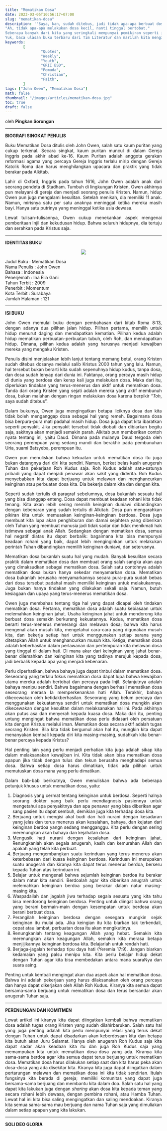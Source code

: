 ```yaml
---
title: "Mematikan Dosa"
date: 2023-03-05T10:56:17+07:00
slug: "mematikan-dosa"
description: '"Saya, kan, sudah ditebus, jadi tidak apa-apa berbuat dosa". 
"Ah, tidak apa-apa melakukan dosa kecil, nanti tinggal bertobat." 
Seberapa banyak dari kita yang seringkali mempunyai pemikiran seperti itu? Menganggap remeh dosa, yang malahan mengakibatkan kita terjerumus lebih dalam lagi. 
Yuk, baca ulasan buku terbaru dari Tim Literatur dan marilah kita mengingat bahwa sebagai orang Kristen kita harus terus berjuang mematikan dosa."'
keywords:
        [
                "Quotes",
                "Weekly",
                "Youth",
                "GRII BSD",
                "Pemuda",
                "Christian",
                "Faith",
        ]
tags: ["John Owen", "Mematikan Dosa"]
math: false
thumbnail: "/images/articles/mematikan-dosa.jpg"
toc: true
draft: false
---
```

<div align="justify">

oleh <b>Pingkan Sorongan</b> 

<hr style="margin-top:0; margin-bottom:1em">

<b>BIOGRAFI SINGKAT PENULIS</b>

Buku Mematikan Dosa ditulis oleh John Owen, salah satu kaum puritan yang cukup terkenal. Secara singkat, kaum puritan muncul di dalam Gereja Inggris pada akhir abad ke-16.  Kaum Puritan adalah anggota gerakan reformasi agama yang percaya Gereja Inggris terlalu mirip dengan Gereja Katolik Roma dan harus menghilangkan upacara dan praktik yang tidak berakar pada Alkitab.

Lahir di Oxford, Inggris pada tahun 1616, John Owen adalah anak dari seorang pendeta di Stadham. Tumbuh di lingkungan Kristen, Owen akhirnya pun melayani di gereja dan menjadi seorang penulis Kristen. Namun, hidup Owen pun juga mengalami kesulitan. Setelah menikah, dia memiliki 11 anak. Namun, mirisnya satu per satu anaknya meninggal ketika mereka masih bayi. Hanya satu putrinya yang meninggal ketika usia dewasa. 

Lewat tulisan-tulisannya, Owen cukup menekankan aspek mengenai pemberitaan Injil dan kekudusan hidup. Bahwa seluruh hidupnya, dia tertuju dan serahkan pada Kristus saja.

<hr style="margin-top:0; margin-bottom:1em">

<b>IDENTITAS BUKU</b>
<div align="center">
<img src="/images/articles/mematikan-dosa.jpg">
</div>

Judul Buku : Mematikan Dosa\
Nama Penulis : John Owen\
Bahasa : Indonesia\
Penerjemah : Ina Elia Gani\
Tahun Terbit : 2009\
Penerbit : Momentum\
Kota Terbit : Surabaya\
Jumlah Halaman : 121

<hr style="margin-top:0; margin-bottom:1em">

<b>ISI BUKU</b>

John Owen memulai buku dengan pembahasan dari kitab Roma 8:13, dengan adanya dua pilihan jalan hidup. Pilihan pertama, memilih untuk hidup menurut daging dan mendapatkan kematian. Pilihan kedua adalah hidup mematikan perbuatan-perbuatan tubuh, oleh Roh, dan mendapatkan hidup. Dimana, pilihan kedua adalah yang harusnya menjadi kewajiban mereka yang mengaku Kristen. 

Penulis disini menjelaskan lebih lanjut tentang memang betul, orang Kristen sudah ditebus dosanya melalui salib Kristus 2000 tahun yang lalu. Namun, hal tersebut bukan berarti kita sudah sepenuhnya hidup kudus, tanpa dosa, dan dosa sudah lenyap dari dunia ini. Faktanya, orang percaya masih hidup di dunia yang berdosa dan kerap kali juga melakukan dosa. Maka dari itu, diperlukan tindakan yang terus-menerus dan aktif untuk mematikan dosa.  Tanda dari orang Kristen yang sejati adalah mereka yang aktif membunuh dosa, bukan malahan dengan ringan melakukan dosa karena berpikir “<i>Toh</i>, saya sudah ditebus”.

Dalam bukunya, Owen juga mengingatkan betapa liciknya dosa dan kita tidak boleh menganggap dosa sebagai hal yang remeh. Bagaimana dosa bisa berpura-pura mati padahal masih hidup. Dosa juga dapat kita ibaratkan seperti penyakit. Jika penyakit tersebut tidak diobati dan dibiarkan begitu saja, sakitnya akan menjadi semakin parah. Alkitab pun memberikan contoh nyata tentang ini, yaitu Daud. Dimana pada mulanya Daud tergoda oleh seorang perempuan yang sedang mandi dan berakhir pada pembunuhan Uria, suami Batsyeba, perempuan itu. 

Owen pun menuliskan bahwa kekuatan untuk mematikan dosa itu juga bukan datangnya dari diri kita sendiri. Namun, berkat belas kasih anugerah Tuhan dan pekerjaan Roh Kudus saja. Roh Kudus adalah satu-satunya pribadi yang dapat menjadi penawar akan sakit yang diderita. Roh Kudus menyebabkan kita dapat berjuang untuk melawan dan menghancurkan keinginan atau perbuatan dosa kita. Dia bekerja dalam kita dan dengan kita. 

Seperti sudah tertulis di paragraf sebelumnya, dosa bukanlah sesuatu hal yang bisa dianggap enteng. Dosa dapat membuat keadaan rohani kita tidak tenang. Kita akan lebih sering memilih keinginan duniawi dibandingkan dengan kebenaran yang sudah tertulis di Alkitab. Dosa pun mengarahkan pikiran kita untuk memuaskan keinginan-keinginan berdosa. Dosa juga membuat kita lupa akan penghiburan dan damai sejahtera yang diberikan oleh Tuhan yang membuat manusia jadi tidak sadar dan tidak menikmati hak istimewa sebagai anak Allah. Sedangkan dengan mematikan dosa, semua hal negatif diatas itu dapat berbalik: bagaimana kita bisa mempunyai keadaan rohani yang baik, dapat lebih menginginkan untuk melakukan perintah Tuhan dibandingkan memilih keinginan duniawi, dan seterusnya. 

Mematikan dosa bukanlah suatu hal yang mudah. Banyak kesulitan secara praktik dalam mematikan dosa dan membuat orang salah sangka akan apa yang dimaksudkan sebagai mematikan dosa. Salah satu contohnya adalah mematikan dosa bukan hanya sekedar menyamarkan dosa. Mematikan dosa bukanlah berusaha menyamarkannya secara pura-pura sudah bebas dari dosa tersebut padahal masih memiliki keinginan untuk melakukannya. Juga bukan hanya tindakan yang dilakukan sekali saja. Namun, butuh kesiagaan dan upaya yang terus-menerus mematikan dosa. 

Owen juga membahas tentang tiga hal yang dapat dicapai oleh tindakan mematikan dosa. Pertama, mematikan dosa adalah suatu kebiasaan untuk melemahkan keinginan jahat. Usaha keinginan jahat untuk mendorong kita berbuat dosa semakin berkurang kekuatannya. Kedua, mematikan dosa berarti terus-menerus memerangi dan melawan dosa; bahwa kita harus mengenal akan musuh kita, mengetahui cara-cara yang digunakan musuh kita, dan bekerja setiap hari untuk menggunakan setiap sarana yang ditetapkan Allah untuk menghancurkan musuh kita. Ketiga, mematikan dosa adalah keberhasilan dalam perlawanan dan pertempuran kita melawan dosa yang tinggal di dalam hati. Di mana akar dari keinginan yang jahat benar-benar dilemahkan dan keinginan kita yang tadinya merujuk kepada dosa, jadi berbalik kepada apa yang menjadi kebenaran.

Perlu diperhatikan, bahwa bahaya juga dapat timbul dalam mematikan dosa. Seseorang yang terlalu fokus mematikan dosa dapat lupa bahwa kewajiban utama mereka adalah bertobat dan percaya pada Injil. Selanjutnya adalah bahaya menipu sendiri. Bahwa bagaimana dengan berhasil mematikan dosa seseorang merasa Ia memperkenankan hati Allah. Terakhir, bahaya dikecewakan oleh ketidakberhasilan. Seseorang yang belum percaya dan menggunakan kekuatannya sendiri untuk mematikan dosa mungkin akan dikecewakan dengan kesulitan dalam melaksanakan hal ini. Pada akhirnya akan putus asa dan menyerah kepada kuasa dosa. Maka dari itu, penting untung mengingat bahwa mematikan dosa perlu didasari oleh persatuan kita dengan Kristus melalui iman. Mematikan dosa secara aktif adalah tugas seorang Kristen. Bila kita tidak bergumul akan hal itu, mungkin kita dapat menanyakan kembali kepada diri kita masing-masing, sudahkah kita benar-benar percaya kepada Kristus?

Hal penting lain yang perlu menjadi perhatian kita juga adalah sikap kita dalam melaksanakan kewajiban ini.  Kita tidak akan bisa mematikan dosa apapun jika tidak dengan tulus dan tekun berusaha menghadapi semua dosa. Bahwa setiap dosa harus dimatikan, tidak ada pilihan untuk memutuskan dosa mana yang perlu dimatikan. 

Dalam bab-bab berikutnya, Owen menuliskan bahwa ada beberapa petunjuk khusus untuk mematikan dosa, yaitu:

<ol type="1">
<li>Diagnosis yang cermat tentang keinginan untuk berdosa. Seperti halnya seorang dokter yang baik perlu mendiagnosis pasiennya untuk mengetahui apa penyakitnya dan apa penawar yang bisa diberikan agar sang pasien itu dapat sembuh, demikian juga kita terhadap dosa kita. </li>

<li>Berjuang untuk mengisi akal budi dan hati nurani dengan kesadaran yang jelas dan terus menerus akan kesalahan, bahaya, dan kejatan dari keinginan berdoa yangn sedang mengganggu. Kita perlu dengan sering merenungkan akan bahaya dan kejahatan dosa. </li>

<li>Mengusik hati nurani dengan kesalahan dari keinginan jahat. Renungkanlah akan segala anugerah, kasih dan kemurahan Allah dan apakah yang telah kita perbuat. </li>

<li>Berjuang mengembangkan suatu kerinduan yang terus menerus akan keterbebasan dari kuasa keinginan berdosa. Kerinduan ini merupakan suatu anugerah dan kiranya kita dapat terus menerus berdoa, berseru kepada Tuhan atas kerinduan ini.</li>

<li>Belajar untuk mengenali bahwa sejumlah keinginan berdoa itu berakar dalam natur kita sendiri. Berdoalah agar kita diberikan anugrah untuk melemahkan keinginan berdoa yang berakar dalam natur masing-masing kita. </li>

<li>Waspadailah dan jagalah jiwa terhadap segala sesuatu yang kita tahu bisa mendorong keinginan berdosa. Penting untuk diingat bahwa orang yang berani bermain-main dengan kesempatan untuk berdosa akan berani berbuat dosa. </li>

<li>Perangilah keinginan berdosa dengan sesegara mungkin sejak keinginan itu mulai ada. Jika keingian itu kita biarkan tak terkendali, cepat atau lambat, perbuatan dosa itu akan mengikutinya. </li>

<li>Renungkanlah tentang keagungan Allah yang hebat. Semakin kita merenungkan akan keagungan Allah, semakin kita merasa betapa menjijikannya keinginan berdosa kita. Belajarlah untuk rendah hati.</li>

<li>Berjaga-jagalah terhadap tipu daya hati (Yeremia 17:9). Jangan biarkan kedamaian yang palsu menipu kita.  Kita perlu belajar hidup dekat dengan Tuhan agar kita bisa membedakan antara mana suaraNya dan suara asing.</li>
</ol>

Penting untuk kembali mengingat akan dua aspek akan hal mematikan dosa. Bahwa ini adalah pekerjaan yang harus dilaksanakan oleh orang percaya dan hanya dapat dikerjakan oleh Allah Roh Kudus. Kiranya kita semua dapat bersama-sama berjuang untuk mematikan dosa dan terus bersandar akan anugerah Tuhan saja.

<hr style="margin-top:0; margin-bottom:1em">

<b>PERENUNGAN DAN KOMITMEN</b>

Lewat artikel ini kiranya kita dapat diingatkan kembali bahwa mematikan dosa adalah tugas orang Kristen yang sudah dilahirbarukan. Salah satu hal yang juga penting adalah kita perlu mempunyai relasi yang terus dekat dengan Tuhan untuk dapat disadarkan akan keberdosaan kita dan betapa kita butuh akan Juru Selamat. Hanya oleh anugerah Roh Kudus saja kita dapat sadar akan keadaan kita itu dan juga Roh Kudus saja yang memampukan kita untuk mematikan dosa-dosa yang ada. Kiranya kita sama-sama berdoa agar kita semua dapat terus berjuang untuk mematikan dosa. Mematikan dosa harus dilakukan setiap saat dan kita harus peka akan dosa-dosa yang ada disekitar kita. Kiranya kita juga dapat diingatkan dalam pertarungan melawan dan mematikan dosa ini kita tidak sendirian. Itulah fungsinya kita berada di gereja; memiliki komunitas yang dapat juga bersama-sama berjuang dan membantu kita dalam doa. Salah satu hal yang dapat kita lakukan juga dengan <i>sharing</i> akan dosa kita kepada teman yang secara rohani lebih dewasa, dengan pembina rohani, atau Hamba Tuhan. Lewat hal ini kita bisa saling mengingatkan dan saling mendoakan. Kiranya kita semua sama-sama mau berjuang dan nama Tuhan saja yang dimuliakan dalam setiap apapun yang kita lakukan.

<hr style="margin-top:0; margin-bottom:1em">

<b>
SOLI DEO GLORIA
</b>